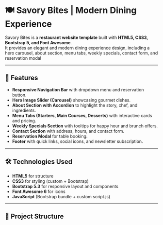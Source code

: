 # 🍽️ Savory Bites | Modern Dining Experience


Savory Bites is a **restaurant website template** built with **HTML5, CSS3, Bootstrap 5, and Font Awesome**.  
It provides an elegant and modern dining experience design, including a hero carousel, about section, menu tabs, weekly specials, contact form, and reservation modal

---

## 🚀 Features

- **Responsive Navigation Bar** with dropdown menu and reservation button.  
- **Hero Image Slider (Carousel)** showcasing gourmet dishes.  
- **About Section with Accordion** to highlight the story, chef, and ingredients.  
- **Menu Tabs (Starters, Main Courses, Desserts)** with interactive cards and pricing.  
- **Weekly Specials Section** with tooltips for happy hour and brunch offers.  
- **Contact Section** with address, hours, and contact form.  
- **Reservation Modal** for table booking.  
- **Footer** with quick links, social icons, and newsletter subscription.  

---

## 🛠️ Technologies Used

- **HTML5** for structure  
- **CSS3** for styling (custom + Bootstrap)  
- **Bootstrap 5.3** for responsive layout and components  
- **Font Awesome 6** for icons  
- **JavaScript** (Bootstrap bundle + custom script.js)  

---

## 📂 Project Structure

